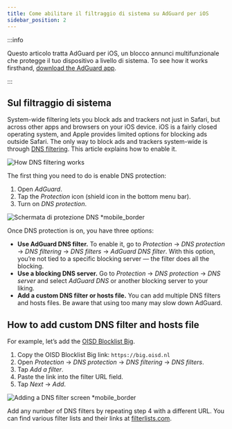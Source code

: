 ```yaml
---
title: Come abilitare il filtraggio di sistema su AdGuard per iOS
sidebar_position: 2
---
```


:::info

Questo articolo tratta AdGuard per iOS, un blocco annunci multifunzionale che protegge il tuo dispositivo a livello di sistema. To see how it works firsthand, [download the AdGuard app](https://agrd.io/download-kb-adblock).

:::

## Sul filtraggio di sistema

System-wide filtering lets you block ads and trackers not just in Safari, but across other apps and browsers on your iOS device. iOS is a fairly closed operating system, and Apple provides limited options for blocking ads outside Safari. The only way to block ads and trackers system-wide is through [DNS filtering](https://adguard-dns.io/kb/general/dns-filtering/). This article explains how to enable it.

![How DNS filtering works](https://cdn.adtidy.org/public/Adguard/kb/DNS_filtering/how_dns_filtering_works_en.png)

The first thing you need to do is enable DNS protection:

1. Open *AdGuard*.
2. Tap the *Protection* icon (shield icon in the bottom menu bar).
3. Turn on *DNS protection*.

![Schermata di protezione DNS *mobile_border](https://cdn.adtidy.org/content/kb/ad_blocker/iOS/dns_protection.png)

Once DNS protection is on, you have three options:

- **Use AdGuard DNS filter.** To enable it, go to *Protection* → *DNS protection* → *DNS filtering* → *DNS filters* → *AdGuard DNS filter*. With this option, you’re not tied to a specific blocking server — the filter does all the blocking.
- **Use a blocking DNS server.** Go to *Protection* → *DNS protection* → *DNS server* and select *AdGuard DNS* or another blocking server to your liking.
- **Add a custom DNS filter or hosts file.** You can add multiple DNS filters and hosts files. Be aware that using too many may slow down AdGuard.

## How to add custom DNS filter and hosts file

For example, let’s add the [OISD Blocklist Big](https://oisd.nl/).

1. Copy the OISD Blocklist Big link: `https://big.oisd.nl`
2. Open *Protection*  → *DNS protection* → *DNS filtering* → *DNS filters*.
3. Tap *Add a filter*.
4. Paste the link into the filter URL field.
5. Tap *Next* → *Add*.

![Adding a DNS filter screen *mobile_border](https://cdn.adtidy.org/content/kb/ad_blocker/iOS/adding_dns_filter.png)

Add any number of DNS filters by repeating step 4 with a different URL. You can find various filter lists and their links at [filterlists.com](https://filterlists.com).
